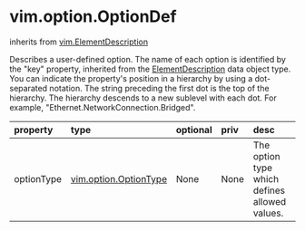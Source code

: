 vim.option.OptionDef
====================
inherits from [vim.ElementDescription](docs/vim.ElementDescription.md)


Describes a user-defined option. The name of each option is identified by the   "key" property, inherited from the <a href="vim.ElementDescription.md">ElementDescription</a>    data object type.   You can indicate the property's position in a hierarchy by using a dot-separated   notation. The string preceding the first dot is the top of the hierarchy. The    hierarchy descends to a new sublevel with each dot.     For example,  "Ethernet.NetworkConnection.Bridged".

| property | type | optional | priv | desc |
|:---------|:-----|:---------|:-----|:-----|
| optionType | [vim.option.OptionType](vim.option.OptionType.md "vim.option.OptionType") | None | None | The option type which defines allowed values. |


